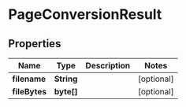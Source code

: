 
# PageConversionResult

## Properties
Name | Type | Description | Notes
------------ | ------------- | ------------- | -------------
**filename** | **String** |  |  [optional]
**fileBytes** | **byte[]** |  |  [optional]



